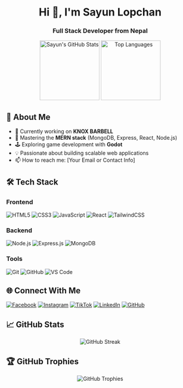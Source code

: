 <h1 align="center">Hi 👋, I'm Sayun Lopchan</h1>
<h3 align="center">Full Stack Developer from Nepal</h3>

<p align="center">
  <a href="https://github.com/readme/stats"><img alt="Sayun's GitHub Stats" src="https://github-readme-stats.vercel.app/api?username=sayunlopchan&show_icons=true&theme=radical" height="160"/></a>
  <a href="https://github.com/readme/stats"><img alt="Top Languages" src="https://github-readme-stats.vercel.app/api/top-langs/?username=sayunlopchan&layout=compact&theme=radical" height="160"/></a>
</p>

## 🚀 About Me

- 🔭 Currently working on **KNOX BARBELL**
- 🌱 Mastering the **MERN stack** (MongoDB, Express, React, Node.js)
- 🕹️ Exploring game development with **Godot**
- 💡 Passionate about building scalable web applications
- 📫 How to reach me: [Your Email or Contact Info]

## 🛠 Tech Stack

### Frontend
![HTML5](https://img.shields.io/badge/html5-%23E34F26.svg?style=for-the-badge&logo=html5&logoColor=white)
![CSS3](https://img.shields.io/badge/css3-%231572B6.svg?style=for-the-badge&logo=css3&logoColor=white)
![JavaScript](https://img.shields.io/badge/javascript-%23323330.svg?style=for-the-badge&logo=javascript&logoColor=%23F7DF1E)
![React](https://img.shields.io/badge/react-%2320232a.svg?style=for-the-badge&logo=react&logoColor=%2361DAFB)
![TailwindCSS](https://img.shields.io/badge/tailwindcss-%2338B2AC.svg?style=for-the-badge&logo=tailwind-css&logoColor=white)

### Backend
![Node.js](https://img.shields.io/badge/node.js-6DA55F?style=for-the-badge&logo=node.js&logoColor=white)
![Express.js](https://img.shields.io/badge/express.js-%23404d59.svg?style=for-the-badge&logo=express&logoColor=%2361DAFB)
![MongoDB](https://img.shields.io/badge/MongoDB-%234ea94b.svg?style=for-the-badge&logo=mongodb&logoColor=white)

### Tools
![Git](https://img.shields.io/badge/git-%23F05033.svg?style=for-the-badge&logo=git&logoColor=white)
![GitHub](https://img.shields.io/badge/github-%23121011.svg?style=for-the-badge&logo=github&logoColor=white)
![VS Code](https://img.shields.io/badge/VS%20Code-0078d7.svg?style=for-the-badge&logo=visual-studio-code&logoColor=white)

## 🌐 Connect With Me

[![Facebook](https://img.shields.io/badge/Facebook-%231877F2.svg?style=for-the-badge&logo=Facebook&logoColor=white)](https://www.facebook.com/share/19M4phbeaW/)
[![Instagram](https://img.shields.io/badge/Instagram-%23E4405F.svg?style=for-the-badge&logo=Instagram&logoColor=white)](https://www.instagram.com/sayunltamang/)
[![TikTok](https://img.shields.io/badge/TikTok-%23000000.svg?style=for-the-badge&logo=TikTok&logoColor=white)](https://www.tiktok.com/@sayun_tamang)
[![LinkedIn](https://img.shields.io/badge/linkedin-%230077B5.svg?style=for-the-badge&logo=linkedin&logoColor=white)](https://www.linkedin.com/in/sayun-lopchan-74508030a/)
[![GitHub](https://img.shields.io/badge/github-%23121011.svg?style=for-the-badge&logo=github&logoColor=white)](https://github.com/sayunlopchan)

## 📈 GitHub Stats

<p align="center">
  <img alt="GitHub Streak" src="https://github-readme-streak-stats.herokuapp.com/?user=sayunlopchan&theme=radical"/>
</p>

## 🏆 GitHub Trophies

<p align="center">
  <img src="https://github-profile-trophy.vercel.app/?username=sayunlopchan&theme=radical&no-frame=true&no-bg=true&margin-w=4" alt="GitHub Trophies" />
</p>
